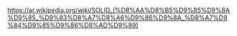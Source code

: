 https://ar.wikipedia.org/wiki/SOLID_(%D8%AA%D8%B5%D9%85%D9%8A%D9%85_%D9%83%D8%A7%D8%A6%D9%86%D9%8A_%D8%A7%D9%84%D9%85%D9%86%D8%AD%D9%89)